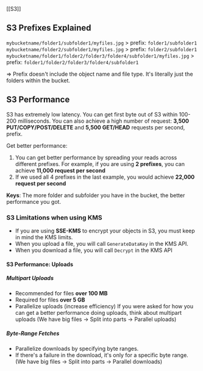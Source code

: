[[S3]]
## S3 Prefixes Explained

`mybucketname/folder1/subfolder1/myfiles.jpg` > prefix: `folder1/subfolder1`
`mybucketname/folder2/subfolder1/myfiles.jpg` > prefix: `folder2/subfolder1`
`mybucketname/folder1/folder2/folder3/folder4/subfolder1/myfiles.jpg` > prefix: `folder1/folder2/folder3/folder4/subfolder1`


=> Prefix doesn't include the object name and file type. It's literally just the folders within the bucket.

## S3 Performance

S3 has extremely low latency. You can get first byte out of S3 within 100-200 milliseconds.
You can also achieve a high number of request:
**3,500 PUT/COPY/POST/DELETE** and **5,500 GET/HEAD** requests per second, prefix.

Get better performance:

1. You can get better performance by spreading your reads across different prefixes. For example, if you are using **2 prefixes**, you can achieve **11,000 request per second**
2.  If we used all 4 prefixes in the last example, you would achieve **22,000 request per second**

**Keys**: The more folder and subfolder you have in the bucket, the better performance you got.

### S3 Limitations when using KMS

- If you are using **SSE-KMS** to encrypt your objects in S3, you must keep in mind the KMS limits.
- When you upload a file, you will call `GenerateDataKey` in the KMS API.
- When you download a file, you will call `Decrypt` in the KMS API

#### S3 Performance: Uploads

##### Multipart Uploads
- Recommended for files **over 100 MB**
- Required for files **over 5 GB**
- Parallelize uploads (increase efficiency)
If you were asked for how you can get a better performance doing uploads, think about multipart uploads (We have big files -> Split into parts -> Parallel uploads)

##### Byte-Range Fetches
- Parallelize downloads by specifying byte ranges.
- If there's a failure in the download, it's only for a specific byte range.
(We have big files -> Split into parts -> Parallel downloads)